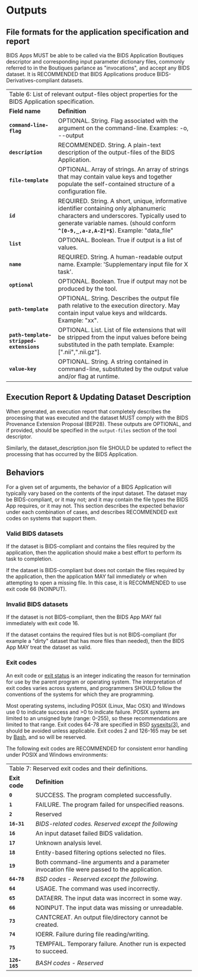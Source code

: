 # Outputs

## File formats for the application specification and report

BIDS Apps MUST be able to be called via the BIDS Application Boutiques
descriptor and corresponding input parameter dictionary files, commonly referred
to in the Boutiques parlance as "invocations", and accept any BIDS dataset. It
is RECOMMENDED that BIDS Applications produce BIDS-Derivatives-compliant
datasets.

<table>
  <tr>
   <td colspan="2" >Table 6: List of relevant output-files object properties for the BIDS Application specification.
   </td>
  </tr>
  <tr>
   <td><strong>Field name</strong>
   </td>
   <td><strong>Definition</strong>
   </td>
  </tr>
  <tr>
   <td><strong><code>command-line-flag</code></strong>
   </td>
   <td>OPTIONAL. String. Flag associated with the argument on the command-line. Examples: -o, --output
   </td>
  </tr>
  <tr>
   <td><strong><code>description</code></strong>
   </td>
   <td>RECOMMENDED. String. A plain-text description of the output-files of the BIDS Application.
   </td>
  </tr>
  <tr>
   <td><strong><code>file-template</code></strong>
   </td>
   <td>OPTIONAL. Array of strings. An array of strings that may contain value keys and together populate the self-contained structure of a configuration file.
   </td>
  </tr>
  <tr>
   <td><strong><code>id</code></strong>
   </td>
   <td>REQUIRED. String. A short, unique, informative identifier containing only alphanumeric characters and underscores. Typically used to generate variable names. (should conform <strong><code>^[0-9,_,a-z,A-Z]*$</code></strong>). Example: "data_file"
   </td>
  </tr>
  <tr>
   <td><strong><code>list</code></strong>
   </td>
   <td>OPTIONAL. Boolean. True if output is a list of values.
   </td>
  </tr>
  <tr>
   <td><strong><code>name</code></strong>
   </td>
   <td>REQUIRED. String. A human-readable output name. Example: 'Supplementary input file for X task'.
   </td>
  </tr>
  <tr>
   <td><strong><code>optional</code></strong>
   </td>
   <td>OPTIONAL. Boolean. True if output may not be produced by the tool.
   </td>
  </tr>
  <tr>
   <td><strong><code>path-template</code></strong>
   </td>
   <td>OPTIONAL. String. Describes the output file path relative to the execution directory. May contain input value keys and wildcards. Example: "xx".
   </td>
  </tr>
  <tr>
   <td><strong><code>path-template-stripped-extensions</code></strong>
   </td>
   <td>OPTIONAL. List. List of file extensions that will be stripped from the input values before being substituted in the path template. Example: [".nii",".nii.gz"].
   </td>
  </tr>
  <tr>
   <td><strong><code>value-key</code></strong>
   </td>
   <td>OPTIONAL. String. A string contained in command-line, substituted by the output value and/or flag at runtime.
   </td>
  </tr>
</table>

## Execution Report & Updating Dataset Description

When generated, an execution report that completely describes the processing
that was executed and the dataset MUST comply with the BIDS Provenance Extension
Proposal (BEP28). These outputs are OPTIONAL, and if provided, should be
specified in the `output-files` section of the tool descriptor.

Similarly, the dataset_description.json file SHOULD be updated to reflect the
processing that has occurred by the BIDS Application.

## Behaviors

For a given set of arguments, the behavior of a BIDS Application will typically
vary based on the contents of the input dataset. The dataset may be
BIDS-compliant, or it may not; and it may contain the file types the BIDS App
requires, or it may not. This section describes the expected behavior under each
combination of cases, and describes RECOMMENDED exit codes on systems that
support them.

### Valid BIDS datasets

If the dataset is BIDS-compliant and contains the files required by the
application, then the application should make a best effort to perform its task
to completion.

If the dataset is BIDS-compliant but does not contain the files required by the
application, then the application MAY fail immediately or when attempting to
open a missing file. In this case, it is RECOMMENDED to use exit code 66
(NOINPUT).

### Invalid BIDS datasets

If the dataset is not BIDS-compliant, then the BIDS App MAY fail immediately
with exit code 16.

If the dataset contains the required files but is not BIDS-compliant (for example a
"dirty" dataset that has more files than needed), then the BIDS App MAY treat
the dataset as valid.

### Exit codes

An exit code or [exit status](https://en.wikipedia.org/wiki/Exit_status) is an
integer indicating the reason for termination for use by the parent program or
operating system. The interpretation of exit codes varies across systems, and
programmers SHOULD follow the conventions of the systems for which they are
programming.

Most operating systems, including POSIX (Linux, Mac OSX) and Windows use 0 to
indicate success and >0 to indicate failure. POSIX systems are limited to an
unsigned byte (range: 0-255), so these recommendations are limited to that
range. Exit codes 64-78 are specified in BSD
[sysexits(3)](https://www.freebsd.org/cgi/man.cgi?query=sysexits&sektion=3), and
should be avoided unless applicable. Exit codes 2 and 126-165 may be set by
[Bash](https://www.tldp.org/LDP/abs/html/exitcodes.html), and so will be
reserved.

The following exit codes are RECOMMENDED for consistent error handling under
POSIX and Windows environments:

<table>
  <tr>
   <td colspan="2" >Table 7: Reserved exit codes and their definitions.
   </td>
  </tr>
  <tr>
   <td><strong>Exit code</strong>
   </td>
   <td><strong>Definition</strong>
   </td>
  </tr>
  <tr>
   <td><strong><code>0</code></strong>
   </td>
   <td>SUCCESS. The program completed successfully.
   </td>
  </tr>
  <tr>
   <td><strong><code>1</code></strong>
   </td>
   <td>FAILURE. The program failed for unspecified reasons.
   </td>
  </tr>
  <tr>
   <td><strong><code>2</code></strong>
   </td>
   <td>Reserved
   </td>
  </tr>
  <tr>
   <td><strong><code>16-31</code></strong>
   </td>
   <td><em>BIDS-related codes. Reserved except the following</em>
   </td>
  </tr>
  <tr>
   <td><strong><code>16</code></strong>
   </td>
   <td>An input dataset failed BIDS validation.
   </td>
  </tr>
  <tr>
   <td><strong><code>17</code></strong>
   </td>
   <td>Unknown analysis level.
   </td>
  </tr>
  <tr>
   <td><strong><code>18</code></strong>
   </td>
   <td>Entity-based filtering options selected no files.
   </td>
  </tr>
  <tr>
   <td><strong><code>19</code></strong>
   </td>
   <td>Both command-line arguments and a parameter invocation file were passed to the application.
   </td>
  </tr>
  <tr>
   <td><strong><code>64-78</code></strong>
   </td>
   <td><em>BSD codes - Reserved except the following.</em>
   </td>
  </tr>
  <tr>
   <td><strong><code>64</code></strong>
   </td>
   <td>USAGE. The command was used incorrectly.
   </td>
  </tr>
  <tr>
   <td><strong><code>65</code></strong>
   </td>
   <td>DATAERR. The input data was incorrect in some way.
   </td>
  </tr>
  <tr>
   <td><strong><code>66</code></strong>
   </td>
   <td>NOINPUT. The input data was missing or unreadable.
   </td>
  </tr>
  <tr>
   <td><strong><code>73</code></strong>
   </td>
   <td>CANTCREAT. An output file/directory cannot be created.
   </td>
  </tr>
  <tr>
   <td><strong><code>74</code></strong>
   </td>
   <td>IOERR. Failure during file reading/writing.
   </td>
  </tr>
  <tr>
   <td><strong><code>75</code></strong>
   </td>
   <td>TEMPFAIL. Temporary failure. Another run is expected to succeed.
   </td>
  </tr>
  <tr>
   <td><strong><code>126-165</code></strong>
   </td>
   <td><em>BASH codes - Reserved</em>
   </td>
  </tr>
</table>

